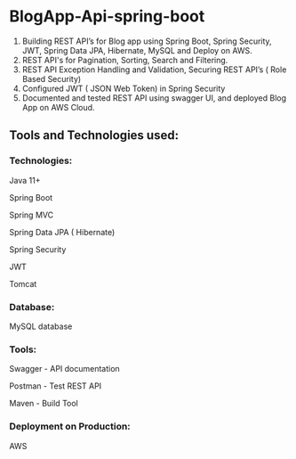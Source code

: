 # BlogApp-Api-spring-boot

1. Building REST API’s for Blog app using Spring Boot, Spring Security, JWT, Spring Data JPA, Hibernate, MySQL and Deploy on AWS.
2. REST API's for Pagination, Sorting, Search and Filtering.
3. REST API Exception Handling and Validation, Securing REST API’s ( Role Based Security)
4. Configured JWT ( JSON Web Token) in Spring Security
5. Documented and tested REST API using swagger UI, and deployed Blog App on AWS Cloud.

## Tools and Technologies used:

### Technologies:

Java 11+

Spring Boot

Spring MVC

Spring Data JPA ( Hibernate)

Spring Security

JWT

Tomcat

### Database:

MySQL database

### Tools:

Swagger - API documentation

Postman - Test REST API

Maven - Build Tool

### Deployment on Production:

AWS
